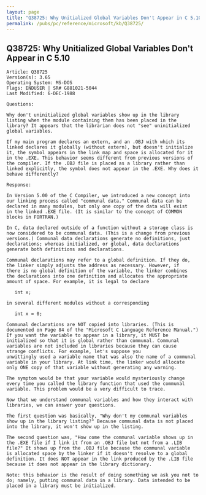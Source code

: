 ```yaml
---
layout: page
title: "Q38725: Why Unitialized Global Variables Don't Appear in C 5.10"
permalink: /pubs/pc/reference/microsoft/kb/Q38725/
---
```


## Q38725: Why Unitialized Global Variables Don't Appear in C 5.10

	Article: Q38725
	Version(s): 3.65
	Operating System: MS-DOS
	Flags: ENDUSER | SR# G881021-5044
	Last Modified: 6-DEC-1988
	
	Questions:
	
	Why don't uninitialized global variables show up in the library
	listing when the module containing them has been placed in the
	library? It appears that the librarian does not "see" uninitialized
	global variables.
	
	If my main program declares an extern, and an .OBJ with which its
	linked declares it globally (without extern), but doesn't initialize
	it, the symbol appears in the link map and space is allocated for it
	in the .EXE. This behavior seems different from previous versions of
	the compiler. If the .OBJ file is placed as a library rather than
	linked explicitly, the symbol does not appear in the .EXE. Why does it
	behave differently?
	
	Response:
	
	In Version 5.00 of the C Compiler, we introduced a new concept into
	our linking process called "communal data." Communal data can be
	declared in many modules, but only one copy of the data will exist
	in the linked .EXE file. (It is similar to the concept of COMMON
	blocks in FORTRAN.)
	
	In C, data declared outside of a function without a storage class is
	now considered to be communal data. (This is a change from previous
	versions.) Communal data declarations generate no definitions, just
	declarations; whereas initialized, or global, data declarations
	generate both definitions and declarations.
	
	Communal declarations may refer to a global definition. If they do,
	the linker simply adjusts the address as necessary. However, if
	there is no global definition of the variable, the linker combines
	the declarations into one definition and allocates the appropriate
	amount of space. For example, it is legal to declare
	
	   int x;
	
	in several different modules without a corresponding
	
	   int x = 0;
	
	Communal declarations are NOT copied into libraries. (This is
	documented on Page 84 of the "Microsoft C Language Reference Manual.")
	If you want the variable to appear in a library, it MUST be
	initialized so that it is global rather than communal. Communal
	variables are not included in libraries because they can cause
	strange conflicts. For example, let's suppose you
	unwittingly used a variable name that was also the name of a communal
	variable in your library. At link time, the linker would allocate
	only ONE copy of that variable without generating any warning.
	
	The symptom would be that your variable would mysteriously change
	every time you called the library function that used the communal
	variable. This problem would be a very difficult to trace.
	
	Now that we understand communal variables and how they interact with
	libraries, we can answer your questions.
	
	The first question was basically, "Why don't my communal variables
	show up in the library listing?" Because communal data is not placed
	into the library, it won't show up in the listing.
	
	The second question was, "How come the communal variable shows up in
	the .EXE file if I link it from an .OBJ file but not from a .LIB
	file?" It shows up from the .OBJ file because the communal variable
	is allocated space by the linker if it doesn't resolve to a global
	definition. It does NOT appear in the link produced by the .LIB file
	because it does not appear in the library dictionary.
	
	Note: this behavior is the result of doing something we ask you not to
	do; namely, putting communal data in a library. Data intended to be
	placed in a library must be initialized.

